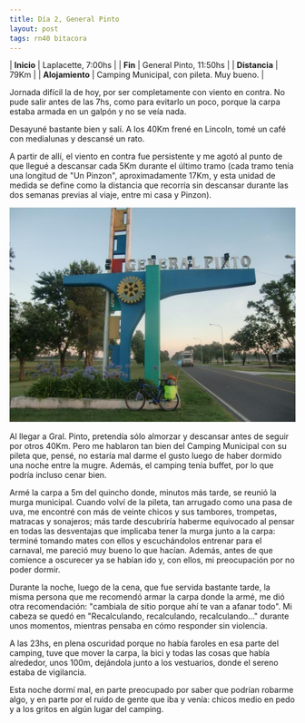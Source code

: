 ```yaml
---
title: Día 2, General Pinto
layout: post
tags: rn40 bitacora
---
```


| **Inicio**              | Laplacette, 7:00hs |
| **Fin**                 | General Pinto, 11:50hs |
| **Distancia**       | 79Km |
| **Alojamiento**    | Camping Municipal, con pileta. Muy bueno. |

Jornada difícil la de hoy, por ser completamente con viento en contra. No pude salir antes de las 7hs, como para evitarlo un poco, porque la carpa estaba armada en un galpón y no se veía nada.

Desayuné bastante bien y salí. A los 40Km frené en Lincoln, tomé un café con medialunas y descansé un rato.

A partir de allí, el viento en contra fue persistente y me agotó al punto de que llegué a descansar cada 5Km durante el último tramo (cada tramo tenía una longitud de "Un Pinzon", aproximadamente 17Km, y esta unidad de medida se define como la distancia que recorría sin descansar durante las dos semanas previas al viaje, entre mi casa y Pinzon).

[![](/images/2015-01-07-gral-pinto_0_thumb.jpg)](/images/2015-01-07-gral-pinto_0.jpg)

Al llegar a Gral. Pinto, pretendía sólo almorzar y descansar antes de seguir por otros 40Km. Pero me hablaron tan bien del Camping Municipal con su pileta que, pensé, no estaría mal darme el gusto luego de haber dormido una noche entre la mugre. Además, el camping tenía buffet, por lo que podría incluso cenar bien.

Armé la carpa a 5m del quincho donde, minutos más tarde, se reunió la murga municipal. Cuando volví de la pileta, tan arrugado como una pasa de uva, me encontré con más de veinte chicos y sus tambores, trompetas, matracas y sonajeros; más tarde descubriría haberme equivocado al pensar en todas las desventajas que implicaba tener la murga junto a la carpa: terminé tomando mates con ellos y escuchándolos entrenar para el carnaval, me pareció muy bueno lo que hacían. Además, antes de que comience a oscurecer ya se habían ido y, con ellos, mi preocupación por no poder dormir.

Durante la noche, luego de la cena, que fue servida bastante tarde, la misma persona que me recomendó armar la carpa donde la armé, me dió otra recomendación: "cambiala de sitio porque ahí te van a afanar todo". Mi cabeza se quedó en "Recalculando, recalculando, recalculando..." durante unos momentos, mientras pensaba en cómo responder sin violencia.

A las 23hs, en plena oscuridad porque no había faroles en esa parte del camping, tuve que mover la carpa, la bici y todas las cosas que había alrededor, unos 100m, dejándola junto a los vestuarios, donde el sereno estaba de vigilancia.

Esta noche dormí mal, en parte preocupado por saber que podrían robarme algo, y en parte por el ruido de gente que iba y venía: chicos medio en pedo y a los gritos en algún lugar del camping.